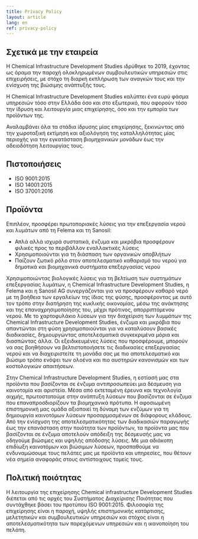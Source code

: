 ```yaml
---
title: Privacy Policy
layout: article
lang: en
ref: privacy-policy
---
```


## Σχετικά με την εταιρεία

Η Chemical Infrastructure Development Studies ιδρύθηκε το 2019, έχοντας ως όραμα την παροχή ολοκληρωμένων συμβουλευτικών υπηρεσιών στις επιχειρήσεις, με στόχο τη διαρκή εκπλήρωση των αναγκών τους και την ενίσχυση της βιώσιμης ανάπτυξής τους.

Η Chemical Infrastructure Development Studies καλύπτει ένα ευρύ φάσμα υπηρεσιών τόσο στην Ελλάδα όσο και στο εξωτερικό, που αφορούν τόσο την ίδρυση και λειτουργία μιας επιχείρησης, όσο και την εμπορία των προϊόντων της.

Αναλαμβάνει όλα τα στάδια ίδρυσης μίας επιχείρησης, ξεκινώντας από την χωροταξική εκτίμηση και αξιολόγηση της καταλληλότητας μίας περιοχής για την εγκατάσταση βιομηχανικών μονάδων έως την αδειοδότηση λειτουργίας τους.

## Πιστοποιήσεις

- ISO 9001:2015
- ISO 14001:2015
- ISO 37001:2016

## Προϊόντα

Επιπλέον, προσφέρει πρωτοποριακές λύσεις για την επεξεργασία νερού και λυμάτων από τη Felema και τη Sanosil:

- Απλά αλλά ισχυρά συστατικά, ένζυμα και μικρόβια προσφέρουν φιλικές προς το περιβάλλον εναλλακτικές λύσεις
- Χρησιμοποιούνται για τη διάσπαση των οργανικών αποβλήτων
- Παίζουν ζωτικό ρόλο στον αποτελεσματικό καθαρισμό του νερού για δημοτικά και βιομηχανικά συστήματα επεξεργασίας νερού

Χρησιμοποιώντας βιολογικές λύσεις για τη βελτίωση των συστημάτων επεξεργασίας λυμάτων, η Chemical Infrastructure Development Studies, η Felema και η Sanosil AG συνεργάζονται για να προσφέρουν καθαρό νερό με τη βοήθεια των εργαλείων της ίδιας της φύσης, προσφέροντας με αυτό τον τρόπο στην διατήρηση της κυκλικής οικονομίας, μέσω της ανάκτησης και της επαναχρησιμοποίησης του, μέχρι πρότινος, απορριπτόμενου νερού.
Με το χαρτοφυλάκιο λύσεων για την διαχείριση των λυμμάτων της Chemical Infrastructure Development Studies, ένζυμα και μικρόβια που απαντώνται στη φύση χρησιμοποιούνται για να καταλύσουν βασικές διαδικασίες, δημιουργώντας αποτελεσματικά συγκεκριμένα μόρια και διασπώντας άλλα. Οι εξειδικευμένες λύσεις που προσφέρουμε, μπορούν να σας βοηθήσουν να βελτιστοποιήσετε τις διαδικασίες επεξεργασίας νερού και να διαχειριστείτε τη μονάδα σας με πιο αποτελεσματικό και βιώσιμο τρόπο ενόψει των ολοένα και πιο αυστηρών κανονισμών και των κοστολογικών απαιτήσεων.

Στην Chemical Infrastructure Development Studies, η εστίασή μας στα προϊόντα που βασίζονται σε ένζυμα αντιπροσωπεύει μια δέσμευση για καινοτομία και αριστεία. Μέσα από εκτεταμένη έρευνα και τεχνολογία αιχμής, πρωτοστατούμε στην ανάπτυξη λύσεων που βασίζονται σε ένζυμα που επαναπροσδιορίζουν τα βιομηχανικά πρότυπα.
Η αφοσιωμένη επιστημονική μας ομάδα αξιοποιεί τη δύναμη των ενζύμων για τη δημιουργία καινοτόμων λύσεων προσαρμοσμένων σε διάφορους κλάδους. Από την ενίσχυση της αποτελεσματικότητας των διαδικασιών παραγωγής έως την επανάσταση στην ποιότητα των προϊόντων, τα προϊόντα μας που βασίζονται σε ένζυμα αποτελούν απόδειξη της δέσμευσής μας να οδηγούμε βιώσιμες και υψηλής απόδοσης λύσεις.
Με μια αδιάκοπη επιδίωξη καινοτόμων και βιώσιμων λύσεων, προσπαθούμε να ενδυναμώσουμε τους πελάτες μας με προϊόντα και υπηρεσίες, που θέτουν νέα σημεία αναφοράς στους αντίστοιχους τομείς τους.

## Πολιτική ποιότητας

Η λειτουργία της επιχείρησης Chemical infrastructure Development Studies διέπεται από τις αρχές του Συστήματος Διαχείρισης Ποιότητας που συντάχθηκε βάσει του προτύπου ISO 9001:2015.
Φιλοσοφία της επιχείρησης είναι η παροχή, υψηλής επιστημονικής κατάρτισης, μελετητικών και συμβουλευτικών υπηρεσιών και στόχος είναι η αποτελεσματικότητα των παρεχόμενων υπηρεσιών και η ικανοποίηση του πελάτη.
